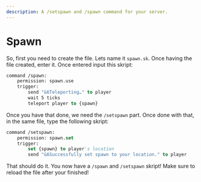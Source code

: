 ```yaml
---
description: A /setspawn and /spawn command for your server.
---
```


# Spawn

So, first you need to create the file. Lets name it `spawn.sk`. Once having the file created, enter it. Once entered input this skript:

```vb
command /spawn:
    permission: spawn.use
    trigger:
        send "&6Teleporting…" to player
        wait 5 ticks
        teleport player to {spawn}
```

Once you have that done, we need the `/setspawn` part. Once done with that, in the same file, type the following skript:

```vb
command /setspawn:
    permission: spawn.set
    trigger:
        set {spawn} to player's location
        send "&6Successfully set spawn to your location." to player
```

That should do it. You now have a `/spawn` and `/setspawn` skript! Make sure to reload the file after your finished!
